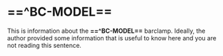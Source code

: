 # ==^BC-MODEL==

This is information about the **==^BC-MODEL==** barclamp. Ideally, the author provided some information that is 
useful to know here and you are not reading this sentence.
